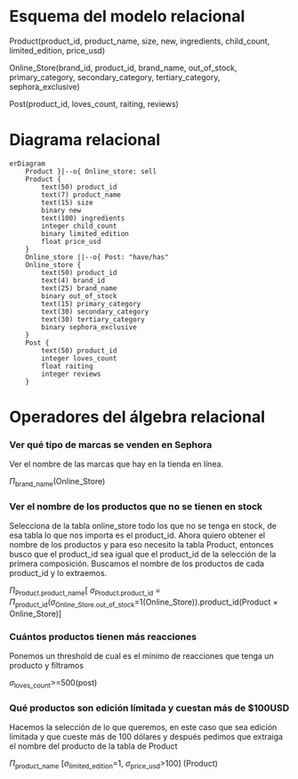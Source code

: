 # Esquema del modelo relacional

Product(product_id, product_name, size, new, ingredients, child_count, limited_edition, price_usd)

Online_Store(brand_id, product_id, brand_name, out_of_stock, primary_category, secondary_category, tertiary_category, sephora_exclusive)

Post(product_id, loves_count, raiting, reviews)

# Diagrama relacional

```mermaid
erDiagram
    Product }|--o{ Online_store: sell
    Product {
        text(50) product_id 
        text(7) product_name
        text(15) size
        binary new
        text(100) ingredients
        integer child_count
        binary limited_edition
        float price_usd
    }
    Online_store ||--o{ Post: "have/has"
    Online_store {
        text(50) product_id
        text(4) brand_id
        text(25) brand_name
        binary out_of_stock
        text(15) primary_category
        text(30) secondary_category
        text(30) tertiary_category
        binary sephora_exclusive
    }
    Post {
        text(50) product_id
        integer loves_count
        float raiting
        integer reviews
    }
```

# Operadores del álgebra relacional

### Ver qué tipo de marcas se venden en Sephora
Ver el nombre de las marcas que hay en la tienda en línea.

$\Pi$<sub>brand_name</sub>(Online_Store)

### Ver el nombre de los productos que no se tienen en stock
Selecciona de la tabla online_store todo los que no se tenga en stock, de esa tabla lo que nos importa es el product_id. Ahora quiero obtener el nombre de los productos y para eso necesito la tabla Product, entonces busco que el product_id sea igual que el product_id de la selección de la primera composición. Buscamos el nombre de los productos de cada product_id y lo extraemos.

$\Pi$<sub>Product.product_name</sub>[ $\sigma$<sub>Product.product_id</sub> = $\Pi$<sub>product_id</sub>($\sigma$<sub>Online_Store.out_of_stock</sub>=1(Online_Store)).product_id(Product $\times$ Online_Store)]

### Cuántos productos tienen más reacciones
Ponemos un threshold de cual es el mínimo de reacciones que tenga un producto y filtramos

$\sigma$<sub>loves_count</sub>>=500(post)

### Qué productos son edición límitada y cuestan más de $100USD
Hacemos la selección de lo que queremos, en este caso que sea edición limitada y que cueste más de 100 dólares y después pedimos que extraiga el nombre del producto de la tabla de Product

$\Pi$<sub>product_name</sub> [$\sigma$<sub>limited_edition</sub>=1, $\sigma$<sub>price_usd</sub>>100] (Product)